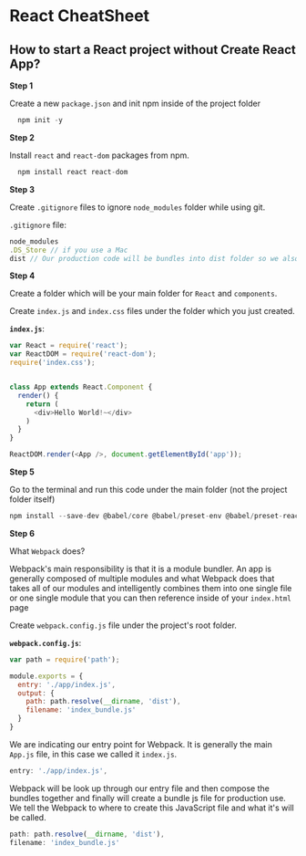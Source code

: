 # React CheatSheet

## How to start a React project without Create React App?

**Step 1**

Create a new `package.json` and init npm inside of the project folder

```javascript
  npm init -y
```

**Step 2**

Install `react` and `react-dom` packages from npm.

```javascript
  npm install react react-dom
```

**Step 3**

Create `.gitignore` files to ignore `node_modules` folder while using git.

`.gitignore` file:

```javascript
node_modules
.DS_Store // if you use a Mac
dist // Our production code will be bundles into dist folder so we also don't want dist folder to push our github / git.
```

**Step 4**

Create a folder which will be your main folder for `React` and `components`.

Create `index.js` and `index.css` files under the folder which you just created.

**`index.js`**:

```javascript
var React = require('react');
var ReactDOM = require('react-dom');
require('index.css');


class App extends React.Component {
  render() {
    return (
      <div>Hello World!~</div>
    )
  }
}

ReactDOM.render(<App />, document.getElementById('app'));
```

**Step 5**

Go to the terminal and run this code under the main folder (not the project folder itself)

```javascript
npm install --save-dev @babel/core @babel/preset-env @babel/preset-react webpack webpack-cli webpack-dev-server babel-loader css-loader style-loader html-webpack-plugin
```

**Step 6**

What `Webpack` does? 

Webpack's main responsibility is that it is a module bundler. An app is generally composed of multiple modules and what Webpack does that takes all of our modules and intelligently combines them into one single file or one single module that you can then reference inside of your `index.html` page 

Create `webpack.config.js` file under the project's root folder.

**`webpack.config.js`**:

```javascript
var path = require('path');

module.exports = {
  entry: './app/index.js',
  output: {
    path: path.resolve(__dirname, 'dist'),
    filename: 'index_bundle.js'
  }
}
```

We are indicating our entry point for Webpack. It is generally the main `App.js` file, in this case we called it `index.js`.

```javascript
entry: './app/index.js',
```

  Webpack will be look up through our entry file and then compose the bundles together and finally will create a bundle js file for production use. We tell the Webpack to where to create this JavaScript file and what it's will be called.

```javascript
path: path.resolve(__dirname, 'dist'),
filename: 'index_bundle.js'
```
